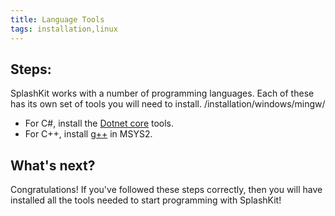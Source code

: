 ```yaml
---
title: Language Tools
tags: installation,linux
---
```

## Steps:
SplashKit works with a number of programming languages. Each of these has its own set of tools you will need to install.
/installation/windows/mingw/
- For C#, install the [Dotnet core](/installation/windows/mingw/languages/dotnet/) tools.
- For C++, install [g++](/installation/windows/mingw/languages/gcc) in MSYS2.


## What's next?
Congratulations! If you've followed these steps correctly, then you will have installed all the tools needed to start programming with SplashKit!
